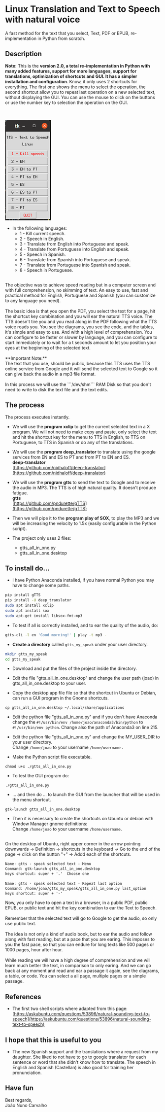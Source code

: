 # Linux Translation and Text to Speech with natural voice
A fast method for the text that you select, Text, PDF or EPUB, re-implementation in Python from scratch.

## Description

**Note:**
This is the **version 2.0, a total re-implementation in Python with many added features, support for more languages, support for translations, optimization of shortcuts and GUI. It has a simpler installation and configuration**. Know, it only uses 2 shortcuts for everything. The first one shows the menu to select the operation, the second shortcut allow you to repeat last operation on a new selected text, without displaying the GUI. You can use the mouse to click on the buttons or use the number key to selection the operation on the GUI. <br>  
<br>

![Linux Translation and Text to Speech with natural voice version 2.0](./linux_translation_and_TTS.png)


* In the following languages:
  * 1 - Kill current speech.
  * 2 - Speech in English.
  * 3 - Translate from English into Portuguese and speak.
  * 4 - Translate from Portuguese into English and speak.
  * 5 - Speech in Spanish.
  * 6 - Translate from Spanish into Portuguese and speak.
  * 7 - Translate from Portuguese into Spanish and speak.
  * 8 - Speech in Portuguese.



<br>
The objective was to achieve speed reading but in a computer screen and with full comprehension, no skimming of text.
An easy to use, fast and practical method for English, Portuguese and Spanish (you can customize to any language you need). <br>
<br>
The basic idea is that you open the PDF, you select the text for a page, hit the shortcut key combination and you will ear the natural TTS voice. The TTS doesn't tire you and you read along in the PDF following what the TTS voice reads you. You see the diagrams, you see the code, and the tables, it's simple and easy to use. And with a high level of comprehension. You can configure to be faster or slower by language, and you can configure to start immediately or to wait for a t seconds amount to let you position your eyes at the beginning of the selected text. <br>
<br>
**Important Note:** <br>
The text that you use, should be public, because this TTS uses the TTS online service from Google and it will send the selected text to Google so it can give back the audio in a mp3 file format. <br>
<br>
In this process we will use the ```/dev/shm``` RAM Disk so that you don't need to write to disk the text file and the text edits.


## The process

The process executes instantly. <br>

* We will use the **program xclip** to get the current selected text in a X program. We will not need to make copy and paste, only select the text and hit the shortcut key for the menu to TTS in English, to TTS on Portuguese, to TTS in Spanish or do any of the translations. <br>

* We will use the **program deep_translator** to translate using the google services from EN and ES to PT and from PT to EN and ES. <br>
  **deep-translator** <br>
  [https://github.com/nidhaloff/deep-translator](https://github.com/nidhaloff/deep-translator)

* We will use the **program gtts** to send the text to Google and to receive the audio in MP3. The TTS is of high natural quality. It doesn't produce fatigue. <br>
  **gtts** <br> 
  [https://github.com/pndurette/gTTS](https://github.com/pndurette/gTTS)

* Then we will pipe it to the **program play of SOX**, to play the MP3 and we will be increasing the velocity to 1.5x (easily configurable in the Python script).

* The project only uses 2 files:
  * gtts_all_in_one.py
  * gtts_all_in_one.desktop  

## To install do...

* I have Python Anaconda installed, if you have normal Python you may have to change some paths. 


``` sh
pip install gTTS
pip install -U deep_translator
sudo apt install xclip
sudo apt install sox
sudo apt-get install libsox-fmt-mp3

```

* To test if all is correctly installed, and to ear the quality of the audio, do:

``` sh
gtts-cli -l en 'Good morning!' | play -t mp3 -

```

* **Create a directory** called ```gtts_my_speak``` under your user directory. <br>

``` sh
mkdir gtts_my_speak
cd gtts_my_speak

```

* Download and put the files of the project inside the directory.

* Edit the file "gtts_all_in_one.desktop" and change the user path (joao) in gtts_all_in_one.desktop to your user.

* Copy the desktop app file file so that the shortcut in Ubuntu or Debian, can run a GUI program in the Gnome shortcuts. 

```
cp gtts_all_in_one.desktop ~/.local/share/applications

```

* Edit the python file "gtts_all_in_one.py" and if you don't have Anaconda change the ```#!/usr/bin/env /home/joao/anaconda3/bin/python``` to ```#!/usr/bin/env python```. Change also the path of Anaconda3 on line 215. <br> 

* Edit the python file "gtts_all_in_one.py" and change the MY_USER_DIR to your user directory. <br>
  Change ```/home/joao``` to your username ```/home/username``` .

* Make the Python script file executable.

```
chmod u+x ./gtts_all_in_one.py

```

* To test the GUI program do:

```  
./gtts_all_in_one.py

```

* ... and then do ... to launch the GUI from the launcher that will be used in the menu shortcut.

```
gtk-launch gtts_all_in_one.desktop

```

* Then it is necessary to create the shortcuts on Ubuntu or debian with Window Manager gnome definitions:<br>
   Change ```/home/joao``` to your username ```/home/username```. <br>
<br>
On the desktop of Ubuntu, right upper corner in the arrow pointing downwards -> Definition -> shortcuts in the keyboard -> Go to the end of the page -> click on the button  "+" -> Addd each of the shortcuts. <br>

```
Name: gtts - speak selected text - Menu
Command: gtk-launch gtts_all_in_one.desktop
keys shortcut: super + '.'  Choose one

Name: gtts - speak selected text - Repeat last option
Command: /home/joao/gtts_my_speak/gtts_all_in_one.py last_option
keys shortcut: super + '-'

```


Now, you only have to open a text in a browser, in a public PDF, public EPUB, or public text and hit the key combination to ear the Text to Speech. <br>
<br>
Remember that the selected text will go to Google to get the audio, so only use public text. <br>
<br>
The idea is not only a kind of audio book, but to ear the audio and follow along with fast reading, but at a pace that you are earing. This imposes to you the fast pace, so that you can endure for long texts like 500 pages or 1000 pages, hour after hour. <br>
<br>
While reading we will have a high degree of comprehension and we will learn much better the text, in comparison to only earing. And we can go back at any moment and read and ear a passage it again, see the diagrams, a table, or code. You can select a all page, multiple pages or a simple passage. 


## References
* The first two shell scripts where adapted from this page: <br>
  [https://askubuntu.com/questions/53896/natural-sounding-text-to-speech](https://askubuntu.com/questions/53896/natural-sounding-text-to-speech)


## I hope that this is useful to you 

* The new Spanish support and the translations where a request from my daughter. She liked to not have to go to google translator for each sentence or word that she didn't know how to translate. The speech in English and Spanish (Castellan) is also good for training her pronunciation.


## Have fun
Best regards, <br>
João Nuno Carvalho
